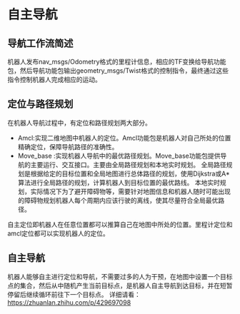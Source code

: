 # 自主导航


## 导航工作流简述
机器人发布nav_msgs/Odometry格式的里程计信息，相应的TF变换给导航功能包，然后导航功能包输出geometry_msgs/Twist格式的控制指令，最终通过这些指令控制机器人完成相应的运动。

## 定位与路径规划
在机器人导航过程中，有定位和路径规划两大部分。

- Amcl:实现二维地图中机器人的定位。Amcl功能包是机器人对自己所处的位置精确定位，保障导航路径的准确性。
- Move_base :实现机器人导航中的最优路径规划。Move_base功能包提供导航的主要运行、交互接口。主要由全局路径规划和本地实时规划。
全局路径规划是根据给定的目标位置和全局地图进行总体路径的规划，使用Dijkstra或A*算法进行全局路径的规划，计算机器人到目标位置的最优路线。
本地实时规划，实际情况下为了避开障碍物等，需要针对地图信息和机器人随时可能出现的障碍物规划机器人每个周期内应该行驶的离线，使其尽量符合全局最优路径。

自主定位即机器人在任意位置都可以推算自己在地图中所处的位置。里程计定位和amcl定位都可以实现机器人的定位。

## 自主导航
机器人能够自主进行定位和导航，不需要过多的人为干预，在地图中设置一个目标点的集合，然后从中随机产生当前目标点，是机器人自主导航到达目标，并在短暂停留后继续循环前往下一个目标点。
详细请看：
https://zhuanlan.zhihu.com/p/429697098
